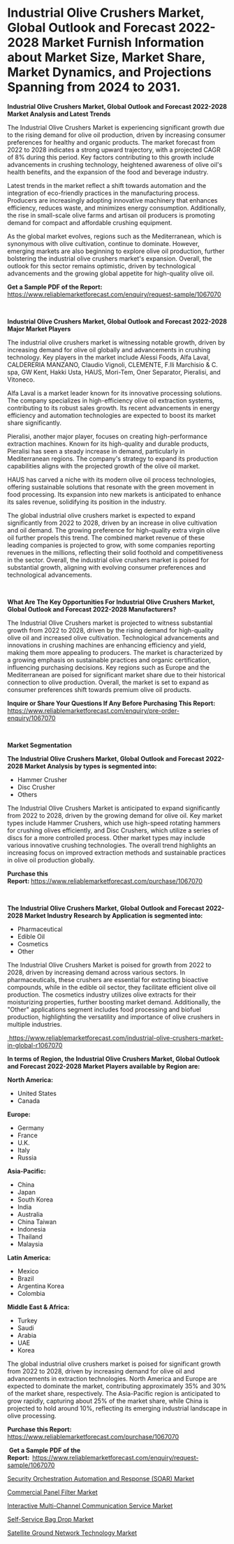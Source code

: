 <p><h1>Industrial Olive Crushers Market, Global Outlook and Forecast 2022-2028 Market Furnish Information about Market Size, Market Share, Market Dynamics, and Projections Spanning from 2024 to 2031.</h1></p><p><strong>Industrial Olive Crushers Market, Global Outlook and Forecast 2022-2028 Market Analysis and Latest Trends</strong></p>
<p><p>The Industrial Olive Crushers Market is experiencing significant growth due to the rising demand for olive oil production, driven by increasing consumer preferences for healthy and organic products. The market forecast from 2022 to 2028 indicates a strong upward trajectory, with a projected CAGR of 8% during this period. Key factors contributing to this growth include advancements in crushing technology, heightened awareness of olive oil's health benefits, and the expansion of the food and beverage industry.</p><p>Latest trends in the market reflect a shift towards automation and the integration of eco-friendly practices in the manufacturing process. Producers are increasingly adopting innovative machinery that enhances efficiency, reduces waste, and minimizes energy consumption. Additionally, the rise in small-scale olive farms and artisan oil producers is promoting demand for compact and affordable crushing equipment.</p><p>As the global market evolves, regions such as the Mediterranean, which is synonymous with olive cultivation, continue to dominate. However, emerging markets are also beginning to explore olive oil production, further bolstering the industrial olive crushers market's expansion. Overall, the outlook for this sector remains optimistic, driven by technological advancements and the growing global appetite for high-quality olive oil.</p></p>
<p><strong>Get a Sample PDF of the Report:&nbsp;</strong> <a href="https://www.reliablemarketforecast.com/enquiry/request-sample/1067070?utm_campaign=1129&utm_medium=2&utm_source=Github&utm_content=ia&utm_term=11102024&utm_id=industrial-olive-crushers-market-global-outlook-and-forecast-2022-2028">https://www.reliablemarketforecast.com/enquiry/request-sample/1067070</a></p>
<p>&nbsp;</p>
<p><strong>Industrial Olive Crushers Market, Global Outlook and Forecast 2022-2028 Major Market Players</strong></p>
<p><p>The industrial olive crushers market is witnessing notable growth, driven by increasing demand for olive oil globally and advancements in crushing technology. Key players in the market include Alessi Foods, Alfa Laval, CALDERERIA MANZANO, Claudio Vignoli, CLEMENTE, F.lli Marchisio & C. spa, GW Kent, Hakki Usta, HAUS, Mori-Tem, Oner Separator, Pieralisi, and Vitoneco.</p><p>Alfa Laval is a market leader known for its innovative processing solutions. The company specializes in high-efficiency olive oil extraction systems, contributing to its robust sales growth. Its recent advancements in energy efficiency and automation technologies are expected to boost its market share significantly.</p><p>Pieralisi, another major player, focuses on creating high-performance extraction machines. Known for its high-quality and durable products, Pieralisi has seen a steady increase in demand, particularly in Mediterranean regions. The company's strategy to expand its production capabilities aligns with the projected growth of the olive oil market.</p><p>HAUS has carved a niche with its modern olive oil process technologies, offering sustainable solutions that resonate with the green movement in food processing. Its expansion into new markets is anticipated to enhance its sales revenue, solidifying its position in the industry.</p><p>The global industrial olive crushers market is expected to expand significantly from 2022 to 2028, driven by an increase in olive cultivation and oil demand. The growing preference for high-quality extra virgin olive oil further propels this trend. The combined market revenue of these leading companies is projected to grow, with some companies reporting revenues in the millions, reflecting their solid foothold and competitiveness in the sector. Overall, the industrial olive crushers market is poised for substantial growth, aligning with evolving consumer preferences and technological advancements.</p></p>
<p>&nbsp;</p>
<p><strong>What Are The Key Opportunities For Industrial Olive Crushers Market, Global Outlook and Forecast 2022-2028 Manufacturers?</strong></p>
<p><p>The Industrial Olive Crushers market is projected to witness substantial growth from 2022 to 2028, driven by the rising demand for high-quality olive oil and increased olive cultivation. Technological advancements and innovations in crushing machines are enhancing efficiency and yield, making them more appealing to producers. The market is characterized by a growing emphasis on sustainable practices and organic certification, influencing purchasing decisions. Key regions such as Europe and the Mediterranean are poised for significant market share due to their historical connection to olive production. Overall, the market is set to expand as consumer preferences shift towards premium olive oil products.</p></p>
<p><strong>Inquire or Share Your Questions If Any Before Purchasing This Report:</strong> <a href="https://www.reliablemarketforecast.com/enquiry/pre-order-enquiry/1067070?utm_campaign=1129&utm_medium=2&utm_source=Github&utm_content=ia&utm_term=11102024&utm_id=industrial-olive-crushers-market-global-outlook-and-forecast-2022-2028">https://www.reliablemarketforecast.com/enquiry/pre-order-enquiry/1067070</a></p>
<p>&nbsp;</p>
<p><strong>Market Segmentation</strong></p>
<p><strong>The Industrial Olive Crushers Market, Global Outlook and Forecast 2022-2028 Market Analysis by types is segmented into:</strong></p>
<p><ul><li>Hammer Crusher</li><li>Disc Crusher</li><li>Others</li></ul></p>
<p><p>The Industrial Olive Crushers Market is anticipated to expand significantly from 2022 to 2028, driven by the growing demand for olive oil. Key market types include Hammer Crushers, which use high-speed rotating hammers for crushing olives efficiently, and Disc Crushers, which utilize a series of discs for a more controlled process. Other market types may include various innovative crushing technologies. The overall trend highlights an increasing focus on improved extraction methods and sustainable practices in olive oil production globally.</p></p>
<p><strong>Purchase this Report:&nbsp;</strong><a href="https://www.reliablemarketforecast.com/purchase/1067070?utm_campaign=1129&utm_medium=2&utm_source=Github&utm_content=ia&utm_term=11102024&utm_id=industrial-olive-crushers-market-global-outlook-and-forecast-2022-2028">https://www.reliablemarketforecast.com/purchase/1067070</a></p>
<p>&nbsp;</p>
<p><strong>The Industrial Olive Crushers Market, Global Outlook and Forecast 2022-2028 Market Industry Research by Application is segmented into:</strong></p>
<p><ul><li>Pharmaceutical</li><li>Edible Oil</li><li>Cosmetics</li><li>Other</li></ul></p>
<p><p>The Industrial Olive Crushers Market is poised for growth from 2022 to 2028, driven by increasing demand across various sectors. In pharmaceuticals, these crushers are essential for extracting bioactive compounds, while in the edible oil sector, they facilitate efficient olive oil production. The cosmetics industry utilizes olive extracts for their moisturizing properties, further boosting market demand. Additionally, the "Other" applications segment includes food processing and biofuel production, highlighting the versatility and importance of olive crushers in multiple industries.</p></p>
<p><a href="https://www.reliablemarketforecast.com/industrial-olive-crushers-market-in-global-r1067070?utm_campaign=1129&utm_medium=2&utm_source=Github&utm_content=ia&utm_term=11102024&utm_id=industrial-olive-crushers-market-global-outlook-and-forecast-2022-2028">&nbsp;https://www.reliablemarketforecast.com/industrial-olive-crushers-market-in-global-r1067070</a></p>
<p><strong>In terms of Region, the Industrial Olive Crushers Market, Global Outlook and Forecast 2022-2028 Market Players available by Region are:</strong></p>
<p>
    <p> <strong> North America: </strong>
        <ul>
            <li>United States</li>
            <li>Canada</li>
        </ul>
        </p> 
    <p> <strong> Europe: </strong>
        <ul>
            <li>Germany</li>
            <li>France</li>
            <li>U.K.</li>
            <li>Italy</li>
            <li>Russia</li>
        </ul>
        </p> 
    <p> <strong> Asia-Pacific: </strong>
        <ul>
            <li>China</li>
            <li>Japan</li>
            <li>South Korea</li>
            <li>India</li>
            <li>Australia</li>
            <li>China Taiwan</li>
            <li>Indonesia</li>
            <li>Thailand</li>
            <li>Malaysia</li>
        </ul>
        </p> 
    <p> <strong> Latin America: </strong>
        <ul>
            <li>Mexico</li>
            <li>Brazil</li>
            <li>Argentina Korea</li>
            <li>Colombia</li>
        </ul>
        </p> 
    <p> <strong> Middle East & Africa: </strong>
        <ul>
            <li>Turkey</li>
            <li>Saudi</li>
            <li>Arabia</li>
            <li>UAE</li>
            <li>Korea</li>
        </ul>
    </p>
    </p>
<p><p>The global industrial olive crushers market is poised for significant growth from 2022 to 2028, driven by increasing demand for olive oil and advancements in extraction technologies. North America and Europe are expected to dominate the market, contributing approximately 35% and 30% of the market share, respectively. The Asia-Pacific region is anticipated to grow rapidly, capturing about 25% of the market share, while China is projected to hold around 10%, reflecting its emerging industrial landscape in olive processing.</p></p>
<p><strong>Purchase this Report: </strong><a href="https://www.reliablemarketforecast.com/purchase/1067070?utm_campaign=1129&utm_medium=2&utm_source=Github&utm_content=ia&utm_term=11102024&utm_id=industrial-olive-crushers-market-global-outlook-and-forecast-2022-2028">https://www.reliablemarketforecast.com/purchase/1067070</a></p>
<p>&nbsp;<strong>Get a Sample PDF of the Report:&nbsp;&nbsp;</strong><a href="https://www.reliablemarketforecast.com/enquiry/request-sample/1067070?utm_campaign=1129&utm_medium=2&utm_source=Github&utm_content=ia&utm_term=11102024&utm_id=industrial-olive-crushers-market-global-outlook-and-forecast-2022-2028">https://www.reliablemarketforecast.com/enquiry/request-sample/1067070</a></p>
<p><strong></strong></p>
<p><p><a href="https://issuu.com/reportprime-2/docs/security-orchestration-automation-a_c2e16f4c7f7ac0?utm_campaign=1129&utm_medium=2&utm_source=Github&utm_content=ia&utm_term=11102024&utm_id=industrial-olive-crushers-market-global-outlook-and-forecast-2022-2028">Security Orchestration Automation and Response (SOAR) Market</a></p><p><a href="https://www.linkedin.com/pulse/global-commercial-panel-filter-industry-analysis-report-op01c?utm_campaign=1129&utm_medium=2&utm_source=Github&utm_content=ia&utm_term=11102024&utm_id=industrial-olive-crushers-market-global-outlook-and-forecast-2022-2028">Commercial Panel Filter Market</a></p><p><a href="https://issuu.com/reportprime-2/docs/interactive-multi-channel-communica_230aae290dbc66?utm_campaign=1129&utm_medium=2&utm_source=Github&utm_content=ia&utm_term=11102024&utm_id=industrial-olive-crushers-market-global-outlook-and-forecast-2022-2028">Interactive Multi-Channel Communication Service Market</a></p><p><a href="https://www.linkedin.com/pulse/market-leaders-laggards-global-self-service-bag-drop-trends-nzd5c?utm_campaign=1129&utm_medium=2&utm_source=Github&utm_content=ia&utm_term=11102024&utm_id=industrial-olive-crushers-market-global-outlook-and-forecast-2022-2028">Self-Service Bag Drop Market</a></p><p><a href="https://www.linkedin.com/pulse/satellite-ground-network-technology-ecosystem-mapping-innovation-gncye?utm_campaign=1129&utm_medium=2&utm_source=Github&utm_content=ia&utm_term=11102024&utm_id=industrial-olive-crushers-market-global-outlook-and-forecast-2022-2028">Satellite Ground Network Technology Market</a></p></p>